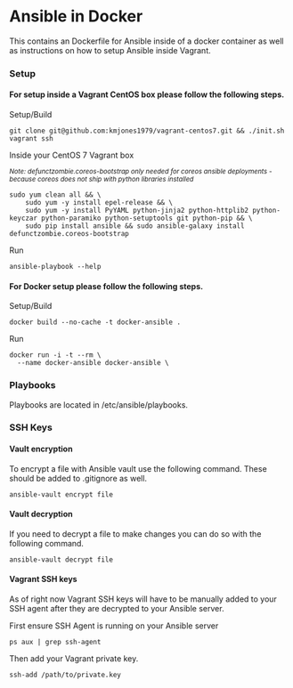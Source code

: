 # Ansible in Docker

This contains an Dockerfile for Ansible inside of a docker container as well
as instructions on how to setup Ansible inside Vagrant.

### Setup

#### For setup inside a Vagrant CentOS box please follow the following steps.

Setup/Build
```
git clone git@github.com:kmjones1979/vagrant-centos7.git && ./init.sh
vagrant ssh 
```

Inside your CentOS 7 Vagrant box

<sub>*Note: defunctzombie.coreos-bootstrap only needed for coreos ansible deployments - because coreos
does not ship with python libraries installed*</sub>
```
sudo yum clean all && \
    sudo yum -y install epel-release && \
    sudo yum -y install PyYAML python-jinja2 python-httplib2 python-keyczar python-paramiko python-setuptools git python-pip && \
    sudo pip install ansible && sudo ansible-galaxy install defunctzombie.coreos-bootstrap
```

Run
```
ansible-playbook --help
```

#### For Docker setup please follow the following steps.

Setup/Build
```
docker build --no-cache -t docker-ansible .
```

Run
```
docker run -i -t --rm \
  --name docker-ansible docker-ansible \
```

### Playbooks

Playbooks are located in /etc/ansible/playbooks.

### SSH Keys

#### Vault encryption

To encrypt a file with Ansible vault use the following command. These 
should be added to .gitignore as well.
```
ansible-vault encrypt file
```

#### Vault decryption

If you need to decrypt a file to make changes you can do so with the
following command.
```
ansible-vault decrypt file
```

#### Vagrant SSH keys

As of right now Vagrant SSH keys will have to be manually added to your
SSH agent after they are decrypted to your Ansible server.

First ensure SSH Agent is running on your Ansible server
```
ps aux | grep ssh-agent
```

Then add your Vagrant private key.
```
ssh-add /path/to/private.key
```
